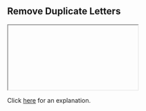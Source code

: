 ##  Remove Duplicate Letters 

<iframe></iframe>

Click [here](Explanation.md) for an explanation.

